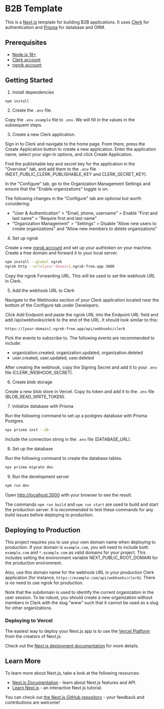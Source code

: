 # B2B Template

This is a [Next.js](https://nextjs.org) template for building B2B applications. It uses [Clerk](https://clerk.com/) for authentication and [Prisma](https://www.prisma.io/) for database and ORM.

## Prerequisites

- [Node.js 18+](https://nodejs.org/)
- [Clerk account](https://clerk.com/)
- [ngrok account](https://ngrok.com/)

## Getting Started

1. Install dependencies

```bash
npm install
```

2. Create the `.env` file.

Copy the `.env.example` file to `.env`. We will fill in the values in the subsequent steps.

3. Create a new Clerk application.

Sign in to Clerk and navigate to the home page. From there, press the Create Application button to create a new application. Enter the application name, select your sign-in options, and click Create Application.

Find the publishable key and secret key for the application in the "Overview" tab, and add them to the `.env` file (NEXT_PUBLIC_CLERK_PUBLISHABLE_KEY and CLERK_SECRET_KEY).

In the "Configure" tab, go to the Organization Management Settings and ensure that the "Enable organizations" toggle is on.

The following changes in the "Configure" tab are optional but worth considering:
- "User & Authentication" > "Email, phone, username" > Enable "First and last name" > "Require first and last name"
- "Organization Management" > "Settings" > Disable "Allow new users to create organizations" and "Allow new members to delete organizations"

4. Set up ngrok

Create a new [ngrok account](https://ngrok.com/) and set up your authtoken on your machine. Create a free domain and forward it to your local server.

```bash
npm install --global ngrok
ngrok http --url=[your-domain].ngrok-free.app 3000
```

Copy the ngrok Forwarding URL. This will be used to set the webhook URL in Clerk.

5. Add the webhook URL to Clerk

Navigate to the Webhooks section of your Clerk application located near the bottom of the Configure tab under Developers.

Click Add Endpoint and paste the ngrok URL into the Endpoint URL field and add /api/webhooks/clerk to the end of the URL. It should look similar to this:

```
https://[your-domain].ngrok-free.app/api/webhooks/clerk
```

Pick the events to subscribe to. The following events are recommended to include:
- organization.created, organization.updated, organization.deleted
- user.created, user.updated, user.deleted

After creating the webhook, copy the Signing Secret and add it to your `.env` file (CLERK_WEBHOOK_SECRET).

6. Create blob storage

Create a new blob store in Vercel. Copy its token and add it to the `.env` file (BLOB_READ_WRITE_TOKEN).

7. Initialize database with Prisma

Run the following command to set up a postgres database with Prisma Postgres.

```bash
npx prisma init --db
```

Include the connection string in the `.env` file (DATABASE_URL).

8. Set up the database

Run the following command to create the database tables.

```bash
npx prisma migrate dev
```

9. Run the development server

```bash
npm run dev
```

Open [http://localhost:3000](http://localhost:3000) with your browser to see the result.

The commands `npm run build` and `npm run start` are used to build and start the production server. It is recommended to test these commands for any build issues before deploying to production.

## Deploying to Production

This project requires you to use your own domain name when deploying to production. If your domain is `example.com`, you will need to include both `example.com` and `*.example.com` as valid domains for your project. This includes setting the environment variable NEXT_PUBLIC_ROOT_DOMAIN for the production environment.

Also, use this domain name for the webhook URL in your production Clerk application (for instance, `https://example.com/api/webhooks/clerk`). There is no need to use ngrok for production.

Note that the subdomain is used to identify the current organization in the user session. To be robust, you should create a new organization without members in Clerk with the slug "www" such that it cannot be used as a slug for other organizations.

### Deploying to Vercel

The easiest way to deploy your Next.js app is to use the [Vercel Platform](https://vercel.com/new?utm_medium=default-template&filter=next.js&utm_source=create-next-app&utm_campaign=create-next-app-readme) from the creators of Next.js.

Check out the [Next.js deployment documentation](https://nextjs.org/docs/app/building-your-application/deploying) for more details.

## Learn More

To learn more about Next.js, take a look at the following resources:

- [Next.js Documentation](https://nextjs.org/docs) - learn about Next.js features and API.
- [Learn Next.js](https://nextjs.org/learn) - an interactive Next.js tutorial.

You can check out [the Next.js GitHub repository](https://github.com/vercel/next.js) - your feedback and contributions are welcome!
